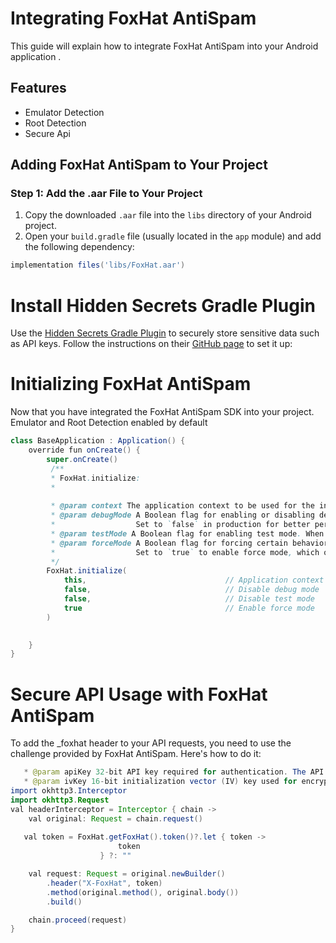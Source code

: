 # Integrating FoxHat AntiSpam

This guide will explain how to integrate FoxHat AntiSpam into your Android application .

## Features

- Emulator Detection
- Root Detection
- Secure Api

## Adding FoxHat AntiSpam to Your Project

### Step 1: Add the .aar File to Your Project

1. Copy the downloaded `.aar` file into the `libs` directory of your Android project.
2. Open your `build.gradle` file (usually located in the `app` module) and add the following dependency:

```gradle
implementation files('libs/FoxHat.aar')
```
# Install Hidden Secrets Gradle Plugin
   Use the [Hidden Secrets Gradle Plugin](https://github.com/klaxit/hidden-secrets-gradle-plugin) to securely store sensitive data such as API keys. Follow the instructions on their [GitHub page](https://github.com/klaxit/hidden-secrets-gradle-plugin) to set it up:

# Initializing FoxHat AntiSpam

Now that you have integrated the FoxHat AntiSpam SDK into your project.
Emulator and Root Detection enabled by default

```java
class BaseApplication : Application() {
    override fun onCreate() {
        super.onCreate()
         /**
         * FoxHat.initialize:
         *
      
         * @param context The application context to be used for the initialization process.
         * @param debugMode A Boolean flag for enabling or disabling debug logs. 
         *                  Set to `false` in production for better performance and cleaner logs.
         * @param testMode A Boolean flag for enabling test mode. When set to `true`, the SDK will operate in a test environment.
         * @param forceMode A Boolean flag for forcing certain behaviors. 
         *                  Set to `true` to enable force mode, which overrides specific configurations.
         */
        FoxHat.initialize(
            this,                               // Application context
            false,                              // Disable debug mode
            false,                              // Disable test mode
            true                                // Enable force mode
        )
 

    }
}
```

# Secure API Usage with FoxHat AntiSpam

To add the _foxhat header to your API requests, you need to use the challenge provided by FoxHat AntiSpam. Here's how to do it:

```java
   * @param apiKey 32-bit API key required for authentication. The API key is a unique identifier for your app.
   * @param ivKey 16-bit initialization vector (IV) key used for encryption processes.
import okhttp3.Interceptor
import okhttp3.Request
val headerInterceptor = Interceptor { chain ->
    val original: Request = chain.request()
    
   val token = FoxHat.getFoxHat().token()?.let { token ->
                        token
                    } ?: ""

    val request: Request = original.newBuilder()
        .header("X-FoxHat", token)
        .method(original.method(), original.body())
        .build()

    chain.proceed(request)
}
```
